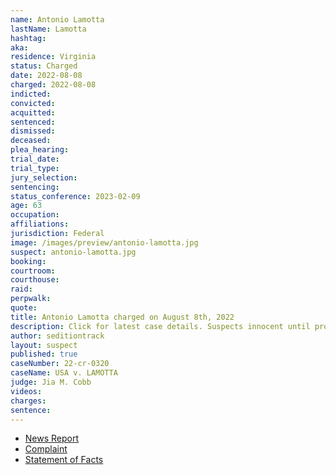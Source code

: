 ```yaml
---
name: Antonio Lamotta
lastName: Lamotta
hashtag:
aka:
residence: Virginia
status: Charged
date: 2022-08-08
charged: 2022-08-08
indicted:
convicted:
acquitted:
sentenced:
dismissed:
deceased:
plea_hearing:
trial_date:
trial_type:
jury_selection:
sentencing:
status_conference: 2023-02-09
age: 63
occupation:
affiliations:
jurisdiction: Federal
image: /images/preview/antonio-lamotta.jpg
suspect: antonio-lamotta.jpg
booking:
courtroom:
courthouse:
raid:
perpwalk:
quote:
title: Antonio Lamotta charged on August 8th, 2022
description: Click for latest case details. Suspects innocent until proven guilty.
author: seditiontrack
layout: suspect
published: true
caseNumber: 22-cr-0320
caseName: USA v. LAMOTTA
judge: Jia M. Cobb
videos:
charges:
sentence:
---
```

- [News Report](https://www.msn.com/en-us/news/crime/qanon-supporter-arrested-over-firearms-near-2020-vote-counting-center-now-faces-jan-6-charges/ar-AA10Jpe4)
- [Complaint](https://www.justice.gov/usao-dc/case-multi-defendant/file/1526736/download)
- [Statement of Facts](https://www.justice.gov/usao-dc/case-multi-defendant/file/1526741/download)
